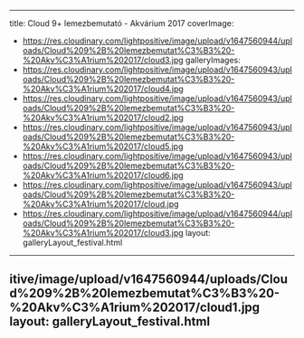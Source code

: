 
---
title: Cloud 9+ lemezbemutató - Akvárium 2017
coverImage:
  - https://res.cloudinary.com/lightpositive/image/upload/v1647560944/uploads/Cloud%209%2B%20lemezbemutat%C3%B3%20-%20Akv%C3%A1rium%202017/cloud3.jpg
galleryImages:
   - https://res.cloudinary.com/lightpositive/image/upload/v1647560943/uploads/Cloud%209%2B%20lemezbemutat%C3%B3%20-%20Akv%C3%A1rium%202017/cloud4.jpg
   - https://res.cloudinary.com/lightpositive/image/upload/v1647560943/uploads/Cloud%209%2B%20lemezbemutat%C3%B3%20-%20Akv%C3%A1rium%202017/cloud2.jpg
   - https://res.cloudinary.com/lightpositive/image/upload/v1647560943/uploads/Cloud%209%2B%20lemezbemutat%C3%B3%20-%20Akv%C3%A1rium%202017/cloud5.jpg
   - https://res.cloudinary.com/lightpositive/image/upload/v1647560943/uploads/Cloud%209%2B%20lemezbemutat%C3%B3%20-%20Akv%C3%A1rium%202017/cloud6.jpg
   - https://res.cloudinary.com/lightpositive/image/upload/v1647560943/uploads/Cloud%209%2B%20lemezbemutat%C3%B3%20-%20Akv%C3%A1rium%202017/cloud.jpg
   - https://res.cloudinary.com/lightpositive/image/upload/v1647560944/uploads/Cloud%209%2B%20lemezbemutat%C3%B3%20-%20Akv%C3%A1rium%202017/cloud3.jpg
layout: galleryLayout_festival.html
---
itive/image/upload/v1647560944/uploads/Cloud%209%2B%20lemezbemutat%C3%B3%20-%20Akv%C3%A1rium%202017/cloud1.jpg
layout: galleryLayout_festival.html
---
